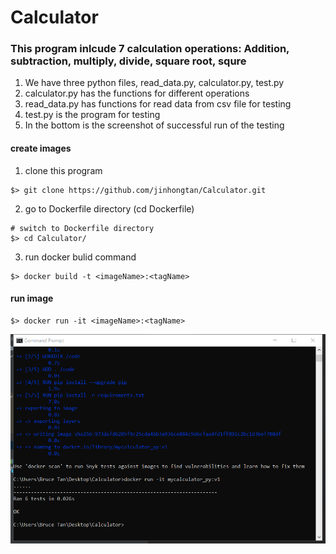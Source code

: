 # Calculator
### This program inlcude 7 calculation operations: Addition, subtraction, multiply, divide, square root, squre

1. We have three python files, read_data.py, calculator.py, test.py
2. calculator.py has the functions for different operations
3. read_data.py has functions for read data from csv file for testing
4. test.py is the program for testing
5. In the bottom is the screenshot of successful run of the testing

#### create images

1. clone this program

```shell
$> git clone https://github.com/jinhongtan/Calculator.git
```

2. go to Dockerfile directory (cd Dockerfile)

```shell
# switch to Dockerfile directory
$> cd Calculator/
```

3. run docker bulid command

```shell
$> docker build -t <imageName>:<tagName>
```

#### run image

```shell
$> docker run -it <imageName>:<tagName>
```

![alt text](https://github.com/jinhongtan/Calculator/blob/858e28bad3a9fc5d935865d7072a7e3cc6b08159/test%20run%20success.png)
